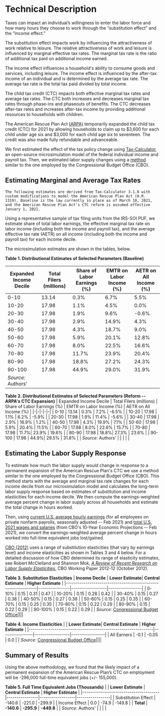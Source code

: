 # Technical Description
 
Taxes can impact an individual’s willingness to enter the labor force and how many hours they choose to work through the “substitution effect” and the “income effect.” 

The substitution effect impacts work by influencing the attractiveness of work relative to leisure. The relative attractiveness of work and leisure is influenced by marginal effective tax rates. The marginal tax rate is the ratio of additional tax paid on additional income earned.


The income effect influences a household's ability to consume goods and services, including leisure. The income effect is influenced by the after-tax income of an individual and is determined by the average tax rate. The average tax rate is the total tax paid divided by total income. 

The child tax credit (CTC) impacts both effective marginal tax rates and average tax rates. The CTC both increases and decreases marginal tax rates through phase-ins and phaseouts of benefits. The CTC decreases after-tax rates and increases after-tax income by providing additional resources to households with children.

The American Rescue Plan Act [(ARPA)](https://www.congress.gov/bill/117th-congress/house-bill/1319/text) temporarily expanded the child tax credit (CTC) for 2021 by allowing households to claim up to \$3,600 for each child under age six and \$3,000 for each child age six to seventeen. The credit was also made fully refundable and advanceable. 

We first estimated the effect of the tax policy change using [Tax-Calculator](https://github.com/PSLmodels/Tax-Calculator), an open-source microsimulation model of the federal individual income and payroll tax. Then, we estimated labor supply changes using a [method](https://www.cbo.gov/publication/43674) similar to the one employed by the Congressional Budget Office (CBO). 


## Estimating Marginal and Average Tax Rates


```{note}
The following estimates are derived from Tax-Calculator 3.1.0 with custom modifications to model the American Rescue Plan Act (H.R. 1319). Baseline is the law currently in place as of March 10, 2021, and the American Rescue Plan Act's CTC reform is assumed effective January 1, 2021.
```

Using a representative sample of tax filing units from the IRS-SOI PUF, we estimate share of total labor earnings, the effective marginal tax rate on labor income (including both the income and payroll tax), and the average effective tax rate (AETR) on all income (including both the income and payroll tax) for each income decile. 

The microsimulation estimates are shown in the tables, below.

**Table 1. Distributional Estimates of Selected Parameters (Baseline)**

| Expanded Income Decile | Total Filers (millions) | Share of Labor Earnings (%) | EMTR on Labor Income (%) | AETR on All Income (%) |
|-|-|-|-|-|
| 0-10   |       13.14  | 0.3% | 6.7%  | 5.5% |
| 10-20  |       17.98  | 1.1% | 4.5%  | 0.0% |
| 20-30  |       17.98  | 1.9% | 9.6%  | -0.6% |
| 30-40  |       17.98  | 2.9% | 14.9% | 4.3% |
| 40-50  |       17.98  | 4.3% | 18.7% | 9.0% |
| 50-60  |       17.98  | 5.9% | 20.1% | 12.8% |
| 60-70  |       17.98  | 8.0% | 22.5% | 16.6% |
| 70-80  |       17.98  | 11.7%| 23.9% | 20.4% |
| 80-90  |       17.98  | 18.8%| 27.2% | 24.3% |
| 90-100 |       17.98  | 44.9%| 29.0% | 31.9% |
| *Source:* Authors' |  |  | |  |

**Table 2. Distributional Estimates of Selected Parameters (Reform -- ARPA's CTC Expansion)**
| Expanded Income Decile | Total Filers (millions) | Share of Labor Earnings (%) | EMTR on Labor Income (%) | AETR on All Income (%) |
|-|-|-|-|-|
| 0-10   |       13.14  | 0.3% | 7.2%  | -6.5% |
| 10-20  |       17.98  | 1.1% | 6.2%  | -5.9% |
| 20-30  |       17.98  | 1.9% | 11.4% | -5.6% |
| 30-40  |       17.98  | 2.9% | 16.9% | 1.2% |
| 40-50  |       17.98  | 4.3% | 19.9% | 7.1% |
| 50-60  |       17.98  | 5.9% | 20.4% | 11.5% |
| 60-70  |       17.98  | 8.0% | 22.6% | 15.7% |
| 70-80  |       17.98  | 11.7%| 23.9% | 19.6% |
| 80-90  |       17.98  | 18.8%| 27.3% | 23.6% |
| 90-100 |       17.98  | 44.9%| 29.5% | 31.8% |
| *Source:* Authors' |  |  | |  |


## Estimating the Labor Supply Response

To estimate how much the labor supply would change in response to a permanent expansion of the American Rescue Plan's CTC we use a method similar to the one employed by the Congressional Budget Office (CBO). This method starts with the average and marginal tax rate changes for each income decile from our microsimulation model and calculates the long-term labor supply response based on estimates of substitution and income elasticities for each income decile. We then compute the earnings-weighted average percent change in labor supply across all households and estimate the total change in hours worked. 

Then, using [current U.S. average hourly earnings](https://www.bls.gov/news.release/empsit.t19.htm) (for all employees on private nonfarm payrolls, seasonally adjusted -- Feb 2021) and [total U.S. 2021 wages and salaries](https://www.cbo.gov/system/files/2021-02/51135-2021-02-economicprojections.xlsx) (from CBO's 10-Year Economic Projections -- Feb 2021), we convert the earnings-weighted average percent change in hours worked into full-time equivalent jobs lost/gained. 

[CBO (2012)](https://www.cbo.gov/sites/default/files/112th-congress-2011-2012/reports/43674-laborsupplyfiscalpolicy.pdf) uses a range of substitution elasticities (that vary by earnings level) and income elasticities as shown in Tables 3 and 4 below. For a detailed discussion of how CBO determined its range of elasticity estimates, see Robert McClelland and Shannon Mok, [*A Review of Recent Research on Labor Supply Elasticities*](https://www.cbo.gov/publication/43675), CBO Working Paper 2012-12 (October 2012).

**Table 3. Substitution Elasticities**
| **Income Decile**                                            | **Lower Estimate**| **Central Estimate** | **Higher Estimate** |
|---------------------------------------------------------------|----------------|------------------|-----------------|
| 0-10%                                                      | 0.15           | 0.31             | 0.47            |
| 10-20%                                                     | 0.15           | 0.28             | 0.42            |
| 30-40%                                                     | 0.15           | 0.27             | 0.38            |
| 40-50%                                                     | 0.15           | 0.27             | 0.38            |
| 50-60%                                                     | 0.15           | 0.25             | 0.35            |
| 60-70%                                                     | 0.15           | 0.25             | 0.35            |
| 70-80%                                                     | 0.15           | 0.22             | 0.29            |
| 80-90%                                                     | 0.15           | 0.22             | 0.29            |
| 90-100%                                                    | 0.15           | 0.22             | 0.29            |
| *Source:* [Congressional Budget Office](https://www.cbo.gov/sites/default/files/112th-congress-2011-2012/reports/43674-laborsupplyfiscalpolicy.pdf)||||

**Table 4. Income Elasticities**
|                                             				    | **Lower Estimate**| **Central Estimate** | **Higher Estimate** |
|---------------------------------------------------------------|----------------|------------------|-----------------|
| All Earners                                                | -0.1           | -0.05            | 0.0               |
| *Source:* [Congressional Budget Office](https://www.cbo.gov/sites/default/files/112th-congress-2011-2012/reports/43674-laborsupplyfiscalpolicy.pdf)||||


## Summary of Results

Using the above methodology, we found that the likely impact of a permanent expansion of the American Rescue Plan’s CTC on employment will be -296,000 full-time equivalent jobs (+/- 155,000).

**Table 5. Full Time Equivalent Jobs (Thousands)**
|                                       | **Lower Estimate** | **Central Estimate** | **Higher Estimate** |
|---------------------------------------|----------------|------------------|-----------------|
| Substitution Effect                   | -140.6         | -221.0           | -299.9          |
| Income Effect                         | 0.0            | -74.9            | -149.8          |
| **Total**                             | **-140.6**     | **-295.9**       | **-449.8**      |
| *Source:* Authors' |  |  |  |


